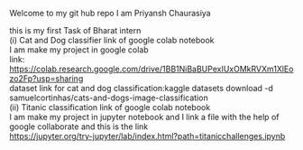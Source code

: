 Welcome to my git hub repo I am Priyansh Chaurasiya

this is my first Task of Bharat intern 
<br>(i) Cat and Dog classifier link of google colab notebook
<br>I am make my project in google colab
<br>link: https://colab.research.google.com/drive/1BB1NiBaBUPexIUxOMkRVXm1XlEozo2Fp?usp=sharing
<br> dataset link for cat and dog classification:kaggle datasets download -d samuelcortinhas/cats-and-dogs-image-classification
<br>(ii) Titanic classification link of google colab notebook
<br>I am make my project in jupyter notebook and I link a file with the help of google collaborate and this is the link
<br>https://jupyter.org/try-jupyter/lab/index.html?path=titanicchallenges.ipynb
